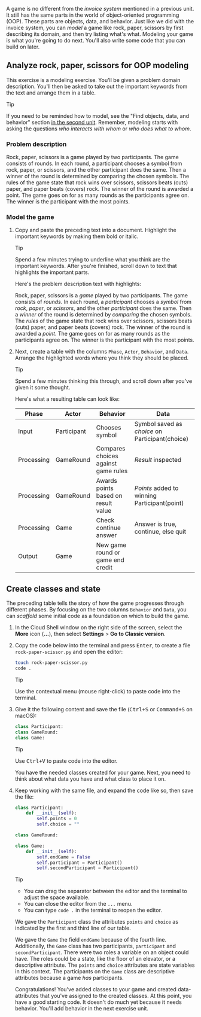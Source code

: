 A game is no different from the *invoice system* mentioned in a previous unit. It still has the same parts in the world of object-oriented programming (OOP). These parts are objects, data, and behavior. Just like we did with the invoice system, you can *model* a game like rock, paper, scissors by first describing its domain, and then try listing what's what. Modeling your game is what you're going to do next. You'll also write some code that you can build on later.

## Analyze rock, paper, scissors for OOP modeling

This exercise is a modeling exercise. You'll be given a problem domain description. You'll then be asked to take out the important keywords from the text and arrange them in a table.

> [!TIP]
> If you need to be reminded how to model, see the "Find objects, data, and behavior" section [in the second unit](/training/modules/python-object-oriented-programming/2-what-is-oop). Remember, modeling starts with asking the questions *who interacts with whom* or *who does what to whom*.

### Problem description

Rock, paper, scissors is a game played by two participants. The game consists of rounds. In each round, a participant chooses a symbol from rock, paper, or scissors, and the other participant does the same. Then a winner of the round is determined by comparing the chosen symbols. The rules of the game state that rock wins over scissors, scissors beats (cuts) paper, and paper beats (covers) rock. The winner of the round is awarded a point. The game goes on for as many rounds as the participants agree on. The winner is the participant with the most points.

### Model the game

1. Copy and paste the preceding text into a document. Highlight the important keywords by making them bold or italic.

   > [!TIP]
   > Spend a few minutes trying to underline what you think are the important keywords. After you're finished, scroll down to text that highlights the important parts.

   Here's the problem description text with highlights:

   Rock, paper, scissors is a *game* played by two participants. The game consists of *rounds*. In each round, a *participant* chooses a *symbol* from *rock*, *paper*, or *scissors*, and the other *participant* does the same. Then a *winner* of the round is determined by *comparing* the chosen symbols. The *rules* of the game state that rock wins over scissors, scissors beats (cuts) paper, and paper beats (covers) rock. The winner of the round is awarded a *point*. The game goes on for as many rounds as the participants agree on. The winner is the participant with the most points.

1. Next, create a table with the columns `Phase`, `Actor`, `Behavior`, and `Data`. Arrange the highlighted words where you think they should be placed.

   > [!TIP]
   > Spend a few minutes thinking this through, and scroll down after you've given it some thought.

   Here's what a resulting table can look like:

    |Phase     | Actor             |Behavior                                 | Data                                            |
    |----------|-------------------|-----------------------------------------|-------------------------------------------------|
    |Input     | Participant       | Chooses symbol                          | Symbol saved as _choice_ on Participant(choice)  |
    |Processing| GameRound         | Compares choices against game rules     | _Result_ inspected                              |
    |Processing| GameRound         | Awards points based on result value     | _Points_ added to winning Participant(point)    |
    |Processing| Game              | Check continue answer                   | Answer is true, continue, else quit             |
    |Output    | Game              | New game round or game end credit       |                                                 |

## Create classes and state

The preceding table tells the story of how the game progresses through different phases. By focusing on the two columns `Behavior` and `Data`, you can *scaffold* some initial code as a foundation on which to build the game.

1. In the Cloud Shell window on the right side of the screen, select the **More** icon (**...**), then select **Settings** > **Go to Classic version**.
1. Copy the code below into the terminal and press <kbd>Enter</kbd>, to create a file `rock-paper-scissor.py` and open the editor:

   ```bash
   touch rock-paper-scissor.py
   code .
   ```

   > [!TIP]
   > Use the contextual menu (mouse right-click) to paste code into the terminal.
  
1. Give it the following content and save the file (<kbd>Ctrl+S</kbd> or <kbd>Command+S</kbd> on macOS):

   ```python
   class Participant:
   class GameRound:
   class Game:
   ```

   > [!TIP]
   > Use <kbd>Ctrl+V</kbd> to paste code into the editor.

   You have the needed classes created for your game. Next, you need to think about what data you have and what class to place it on.

1. Keep working with the same file, and expand the code like so, then save the file:

   ```python
   class Participant:
       def __init__(self):
           self.points = 0
           self.choice = ""

   class GameRound:

   class Game:
       def __init__(self):
           self.endGame = False
           self.participant = Participant()
           self.secondParticipant = Participant()

   ```

   > [!TIP]
   > - You can drag the separator between the editor and the terminal to adjust the space available.
   > - You can close the editor from the `...` menu.
   > - You can type `code .` in the terminal to reopen the editor.

   We gave the `Participant` class the attributes `points` and `choice` as indicated by the first and third line of our table.

   We gave the `Game` the field `endGame` because of the fourth line. Additionally, the `Game` class has two participants, `participant` and `secondParticipant`. There were two roles a variable on an object could have. The roles could be a state, like the floor of an elevator, or a descriptive attribute. The `points` and `choice` attributes are state variables in this context. The participants on the `Game` class are descriptive attributes because a game *has* participants.

   Congratulations! You've added classes to your game and created data-attributes that you've assigned to the created classes. At this point, you have a good starting code. It doesn't do much yet because it needs behavior. You'll add behavior in the next exercise unit.
